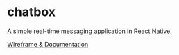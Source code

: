 # chatbox
A simple real-time messaging application in React Native.

[Wireframe & Documentation](https://www.figma.com/file/zFdDIeea0zEHpEWAMdGGSz/Chatbox?type=whiteboard&node-id=0%3A1&t=Ufjyq11EUdMVd7E9-1)
